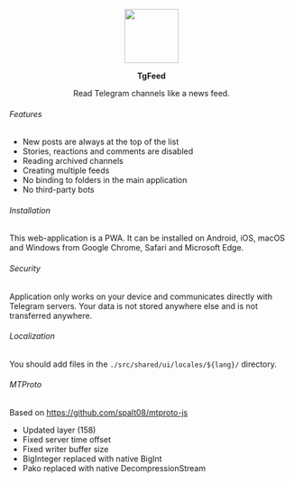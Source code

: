 
<p align="center">
  <img src="https://github.com/sshrshnv/tgfeed/assets/7159528/6abd1942-62c3-471c-af9e-6902bbe2dd85" width="96" height="96"/>
</p>
<b>
  <p align="center">
    TgFeed
  </p>
</b>

<p align="center">
  Read Telegram channels like a news feed.
</p>


###### Features
- New posts are always at the top of the list
- Stories, reactions and comments are disabled
- Reading archived channels
- Creating multiple feeds
- No binding to folders in the main application
- No third-party bots

###### Installation
This web-application is a PWA.
It can be installed on Android, iOS, macOS and Windows from Google Chrome, Safari and Microsoft Edge.

###### Security
Application only works on your device and communicates directly with Telegram servers.
Your data is not stored anywhere else and is not transferred anywhere.

###### Localization
You should add files in the `./src/shared/ui/locales/${lang}/` directory.

###### MTProto
Based on https://github.com/spalt08/mtproto-js
- Updated layer (158)
- Fixed server time offset
- Fixed writer buffer size
- BigInteger replaced with native BigInt
- Pako replaced with native DecompressionStream
